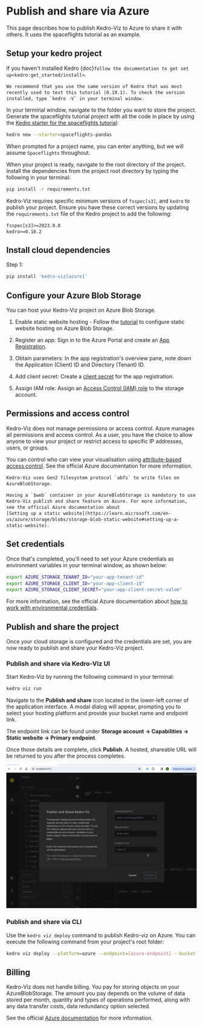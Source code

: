 # Publish and share via Azure

This page describes how to publish Kedro-Viz to Azure to share it with others. It uses the spaceflights tutorial as an example.

## Setup your kedro project 

If you haven't installed Kedro {doc}`follow the documentation to get set up<kedro:get_started/install>`. 

```{important}
We recommend that you use the same version of Kedro that was most recently used to test this tutorial (0.19.1). To check the version installed, type `kedro -V` in your terminal window.
```

In your terminal window, navigate to the folder you want to store the project. Generate the spaceflights tutorial project with all the code in place by using the [Kedro starter for the spaceflights tutorial](https://github.com/kedro-org/kedro-starters/tree/main/spaceflights-pandas):


```bash
kedro new --starter=spaceflights-pandas
```

When prompted for a project name, you can enter anything, but we will assume `Spaceflights` throughout.

When your project is ready, navigate to the root directory of the project. Install the dependencies from the project root directory by typing the following in your terminal:

```bash
pip install -r requirements.txt
```

Kedro-Viz requires specific minimum versions of `fsspec[s3]`, and `kedro` to publish your project. Ensure you have these correct versions by updating the `requirements.txt` file of the Kedro project to add the following:

```text
fsspec[s3]>=2023.9.0
kedro>=0.18.2
```

## Install cloud dependencies
 
 Step 1:
 
```bash
pip install 'kedro-viz[azure]'
```

## Configure your Azure Blob Storage

You can host your Kedro-Viz project on Azure Blob Storage. 

1. Enable static website hosting - Follow the [tutorial](https://learn.microsoft.com/en-us/azure/storage/blobs/storage-blob-static-website-how-to?tabs=azure-portal) to configure static website hosting on Azure Blob Storage.

2. Register an app: Sign in to the Azure Portal and create an [App Registration](https://learn.microsoft.com/en-us/entra/identity-platform/quickstart-register-app).

3. Obtain parameters: In the app registration's overview pane, note down the Application (Client) ID and Directory (Tenant) ID.

4. Add client secret: Create a [client secret](https://learn.microsoft.com/en-us/entra/identity-platform/quickstart-register-app#add-a-client-secret)
for the app registration.

5. Assign IAM role: Assign an [Access Control (IAM) role](https://learn.microsoft.com/en-us/azure/role-based-access-control/role-assignments-portal?tabs=delegate-condition) to the storage account.

## Permissions and access control

Kedro-Viz does not manage permissions or access control. Azure manages all permissions and access control. As a user, you have the choice to allow anyone to view your project or restrict access to specific IP addresses, users, or groups.

You can control who can view your visualisation using [attribute-based access control](https://learn.microsoft.com/en-us/azure/storage/blobs/storage-auth-abac). See the official Azure documentation for more information.

```{note}
Kedro-Viz uses Gen2 filesystem protocol `abfs` to write files on AzureBlobStorage.
```

```{important}
Having a `$web` container in your AzureBlobStorage is mandatory to use Kedro-Viz publish and share feature on Azure. For more information, see the official Azure documentation about 
[Setting up a static website](https://learn.microsoft.com/en-us/azure/storage/blobs/storage-blob-static-website#setting-up-a-static-website).
```

## Set credentials

Once that's completed, you'll need to set your Azure credentials as environment variables in your terminal window, as shown below:

```bash
export AZURE_STORAGE_TENANT_ID="your-app-tenant-id"
export AZURE_STORAGE_CLIENT_ID="your-app-client-id"
export AZURE_STORAGE_CLIENT_SECRET="your-app-client-secret-value"
```

For more information, see the official Azure documentation about [how to work with environmental credentials](https://learn.microsoft.com/en-us/dotnet/api/azure.identity.environmentcredential?view=azure-dotnet).


## Publish and share the project

Once your cloud storage is configured and the credentials are set, you are now ready to publish and share your Kedro-Viz project. 

### Publish and share via Kedro-Viz UI 

Start Kedro-Viz by running the following command in your terminal:

```bash
kedro viz run
```

Navigate to the **Publish and share** icon located in the lower-left corner of the application interface. A modal dialog will appear, prompting you to select your hosting platform and provide your bucket name and endpoint link.

The endpoint link can be found under **Storage account -> Capabilities -> Static website -> Primary endpoint**.

Once those details are complete, click **Publish**. A hosted, shareable URL will be returned to you after the process completes.

![](./images/kedro-publish-azure.gif)

### Publish and share via CLI

Use the `kedro viz deploy` command to publish Kedro-viz on Azure. You can execute the following command from your project's root folder:

```bash
kedro viz deploy --platform=azure --endpoint=[azure-endpoint] --bucket-name=[azure-bucket-name]
```

## Billing

Kedro-Viz does not handle billing. You pay for storing objects on your AzureBlobStorage. The amount you pay depends on the volume of data stored per month, quantity and types of operations performed, along with any data transfer costs, data redundancy option selected.

See the official [Azure documentation](https://azure.microsoft.com/en-us/pricing/details/storage/blobs/) for more information.
